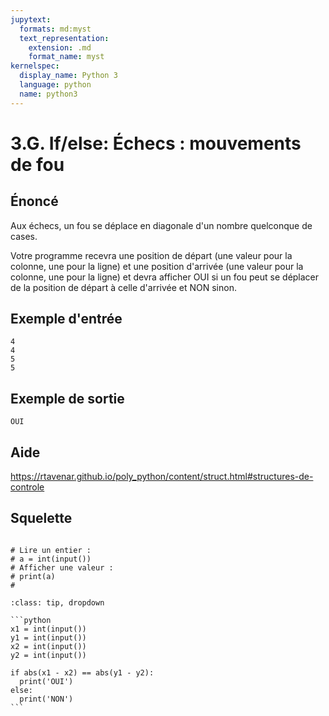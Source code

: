 ```yaml
---
jupytext:
  formats: md:myst
  text_representation:
    extension: .md
    format_name: myst
kernelspec:
  display_name: Python 3
  language: python
  name: python3
---
```


# 3.G. If/else: Échecs : mouvements de fou

## **Énoncé**

Aux échecs, un fou se déplace en diagonale d'un nombre quelconque de cases.


Votre programme recevra une position de départ (une valeur pour la colonne, une pour la ligne) et une position d'arrivée (une valeur pour la colonne, une pour la ligne) et devra afficher OUI si un fou peut se déplacer de la position de départ à celle d'arrivée et NON sinon.



## Exemple d'entrée

```
4
4
5
5
```

## Exemple de sortie

```
OUI
```

## Aide

https://rtavenar.github.io/poly_python/content/struct.html#structures-de-controle

## Squelette

```{code-cell} ipython3

# Lire un entier :
# a = int(input())
# Afficher une valeur :
# print(a)
# 
```

````{admonition} Cliquez ici pour voir la solution
:class: tip, dropdown

```python
x1 = int(input())
y1 = int(input())
x2 = int(input())
y2 = int(input())

if abs(x1 - x2) == abs(y1 - y2):
  print('OUI')
else:
  print('NON')
```
````
